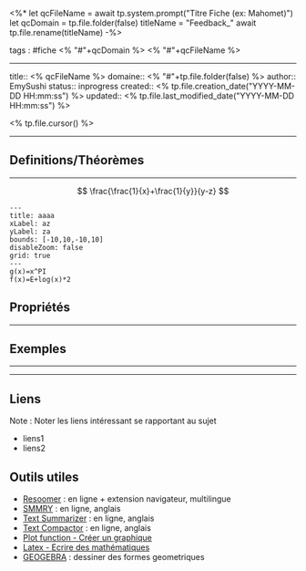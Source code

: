 


<%*
let qcFileName = await tp.system.prompt("Titre Fiche (ex: Mahomet)")
let qcDomain = tp.file.folder(false)
titleName = "Feedback_"
await tp.file.rename(titleName)
-%>


tags : #fiche  <% "#"+qcDomain %> <% "#"+qcFileName %>

---

title:: <% qcFileName %>
domaine:: <% "#"+tp.file.folder(false) %>
author:: EmySushi
status:: inprogress
created:: <% tp.file.creation_date("YYYY-MM-DD HH:mm:ss") %>
updated:: <% tp.file.last_modified_date("YYYY-MM-DD HH:mm:ss") %>


<% tp.file.cursor() %>

---



## Definitions/Théorèmes
---



$$
\frac{\frac{1}{x}+\frac{1}{y}}{y-z}
$$





```functionplot
---
title: aaaa
xLabel: az
yLabel: za
bounds: [-10,10,-10,10]
disableZoom: false
grid: true
---
g(x)=x^PI
f(x)=E+log(x)*2

```



## Propriétés
---



## Exemples
---







---

## Liens

Note :  Noter les liens intéressant se rapportant au sujet

- liens1
- liens2

## Outils utiles

- [Resoomer](https://resoomer.com/fr) : en ligne + extension navigateur, multilingue
- [SMMRY](https://smmry.com/) : en ligne, anglais
- [Text Summarizer](http://textsummarization.net/text-summarizer) : en ligne, anglais
- [Text Compactor](https://www.textcompactor.com/) : en ligne, anglais
- [Plot function - Créer un graphique](https://github.com/leonhma/obsidian-functionplot)
- [Latex - Ecrire des mathématiques](https://fr.wikibooks.org/wiki/LaTeX/%C3%89crire_des_math%C3%A9matiques)
- [GEOGEBRA](https://www.geogebra.org/geometry?lang=fr) : dessiner des formes geometriques 